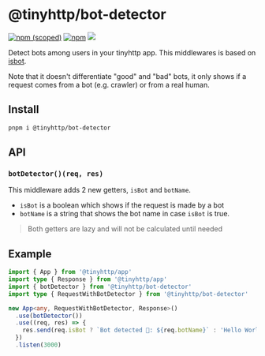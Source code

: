 # @tinyhttp/bot-detector

[![npm (scoped)][npm-badge]](https://npmjs.com/package/@tinyhttp/bot-detector) [![npm][dl-badge]](https://npmjs.com/package/@tinyhttp/bot-detector) [![][web-badge]](https://tinyhttp.v1rtl.site/mw/bot-detector)

Detect bots among users in your tinyhttp app. This middlewares is based on [isbot](https://github.com/omrilotan/isbot).

Note that it doesn't differentiate "good" and "bad" bots, it only shows if a request comes from a bot (e.g. crawler) or from a real human.

## Install

```sh
pnpm i @tinyhttp/bot-detector
```

## API

### `botDetector()(req, res)`

This middleware adds 2 new getters, `isBot` and `botName`.

- `isBot` is a boolean which shows if the request is made by a bot
- `botName` is a string that shows the bot name in case `isBot` is true.

> Both getters are lazy and will not be calculated until needed

## Example

```ts
import { App } from '@tinyhttp/app'
import type { Response } from '@tinyhttp/app'
import { botDetector } from '@tinyhttp/bot-detector'
import type { RequestWithBotDetector } from '@tinyhttp/bot-detector'

new App<any, RequestWithBotDetector, Response>()
  .use(botDetector())
  .use((req, res) => {
    res.send(req.isBot ? `Bot detected 🤖: ${req.botName}` : 'Hello World!')
  })
  .listen(3000)
```

[npm-badge]: https://img.shields.io/npm/v/@tinyhttp/bot-detector?style=flat-square
[dl-badge]: https://img.shields.io/npm/dt/@tinyhttp/bot-detector?style=flat-square
[web-badge]: https://img.shields.io/badge/website-visit-hotpink?style=flat-square
